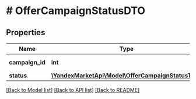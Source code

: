 # # OfferCampaignStatusDTO

## Properties

Name | Type | Description | Notes
------------ | ------------- | ------------- | -------------
**campaign_id** | **int** | Идентификатор кампании. |
**status** | [**\YandexMarketApi\Model\OfferCampaignStatusType**](OfferCampaignStatusType.md) |  |

[[Back to Model list]](../../README.md#models) [[Back to API list]](../../README.md#endpoints) [[Back to README]](../../README.md)
